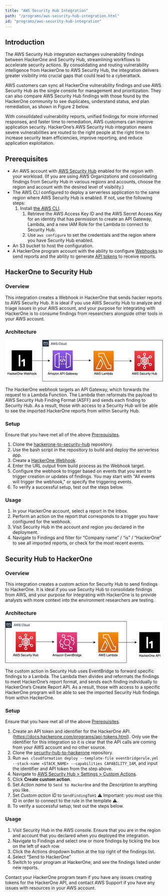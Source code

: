```yaml
---
title: "AWS Security Hub Integration"
path: "/programs/aws-security-hub-integration.html"
id: "programs/aws-security-hub-integration"
---
```


## Introduction

The AWS Security Hub integration exchanges vulnerability findings between HackerOne and Security Hub, streamlining workflows to accelerate security actions. By consolidating and routing vulnerability intelligence from HackerOne to AWS Security Hub, the integration delivers greater visibility into crucial gaps that could lead to a cyberattack.

AWS customers can sync all HackerOne vulnerability findings and use AWS Security Hub as the single console for management and prioritization. They can also compare AWS Security Hub findings with those found by the HackerOne community to see duplicates, understand status, and plan remediation, as shown in Figure 2 below.

With consolidated vulnerability reports, unified findings for more informed responses, and faster time to remediation, AWS customers can improve application security. HackerOne’s AWS Security Hub integration means severe vulnerabilities are routed to the right people at the right time to increase security team efficiencies, improve reporting, and reduce application exploitation. 

## Prerequisites

- An AWS account with [AWS Security Hub](https://aws.amazon.com/security-hub/) enabled for the region with your workload. (If you are using AWS Organizations and consolidating findings from Security Hub in various regions and accounts, choose the region and account with the desired level of visibility.)
- The AWS CLI configured to deploy a serverless application to the same region where AWS Security Hub is enabled. If not, use the following steps:
	1. Install [the AWS CLI](https://docs.aws.amazon.com/cli/latest/userguide/cli-chap-install.html).
    	1. Retrieve the AWS Access Key ID and the AWS Secret Access Key for an identity that has permission to create an API Gateway, Lambda, and a new IAM Role for the Lambda to connect to Security Hub.
    	1. Use `aws configure` to set the credentials and the region where you have Security Hub enabled.
- An S3 bucket to host the configuration.
- A HackerOne program account with the ability to configure [Webhooks](https://docs.hackerone.com/programs/webhooks.html) to send reports and the ability to generate [API tokens](https://docs.hackerone.com/programs/api-tokens.html) to receive reports.

## HackerOne to Security Hub

### Overview

This integration creates a Webhook in HackerOne that sends hacker reports to AWS Security Hub. It is ideal if you use AWS Security Hub to analyze and triage issues in your AWS account, and your purpose for integrating with HackerOne is to consume findings from researchers alongside other tools in your AWS account. 

### Architecture

![h1-sh](./images/h1-sh.png)

The HackerOne webhook targets an API Gateway, which forwards the request to a Lambda Function. The Lambda then reformats the payload to AWS Security Hub Finding Format (ASFF) and sends each finding to Security Hub. As a result, those with access to a Security Hub will be able to see the imported HackerOne reports from within Security Hub.
	
### Setup

Ensure that you have met all of the above [Prerequisites](#prerequisites).

1. Clone the [hackerone-to-security-hub](https://github.com/Hacker0x01/hackerone-to-security-hub) repository.
1. Use the bash script in the repository to build and deploy the serverless app.
1. Create a [HackerOne Webhook](https://docs.hackerone.com/programs/webhooks.html).
1. Enter the URL output from build process as the Webhook target.
1. Configure the webhook to trigger based on events that you want to trigger creation or updates of findings. You may start with "All events will trigger the webhook," or specify the triggering events.
1. To verify a successful setup, test out the steps below.

### Usage

1. In your HackerOne account, select a report in the Inbox.
1. Perform an action on the report that corresponds to a trigger you have configured for the webhook.
1. Visit Security Hub in the account and region you declared in the deployment.
1. Navigate to Findings and filter for “Company name” / “is” / “HackerOne” to see all imported reports, or check for the most recent events.


## Security Hub to HackerOne

### Overview

This integration creates a custom action for Security Hub to send findings to HackerOne. It is ideal if you use Security Hub to consolidate findings from AWS, and your purpose for integrating with HackerOne is to provide analysts with more context into the environment researchers are testing. 

### Architecture

![sh-h1](./images/sh-h1.png)

The custom action in Security Hub uses EventBridge to forward specific findings to a Lambda. The Lambda then divides and reformats the findings to meet HackerOne’s report format, and sends each finding individually to HackerOne’s Create Report API. As a result, those with access to a specific HackerOne program will be able to see the imported Security Hub findings from within HackerOne.

### Setup

Ensure that you have met all of the above [Prerequisites](#prerequisites).

1. Create an API token and identifier for the HackerOne API. (https://docs.hackerone.com/programs/api-tokens.html). Only use the identifier for this integration so it is clear that the API calls are coming from your AWS account and no other source.
1. Clone the [security-hub-to-hackerone](https://github.com/Hacker0x01/security-hub-to-hackerone) repository.
1. Run `aws cloudformation deploy --template-file eventbridgerule.yml --stack-name <STACK_NAME> --capabilities CAPABILITY_IAM`, and input the identifier and API token from the step above.
1. Navigate to [AWS Security Hub > Settings > Custom Actions](https://console.aws.amazon.com/securityhub/home#/settings/actions).
1. Click **Create custom action**.
1. Set *Action name* to `Send to HackerOne` and the *Description* to anything you like.
1. Set *Custom action ID* to `SendFindingToH1` ⚠️ Important: you must use this ID in order to connect to the rule in the template ⚠️.
1. To verify a successful setup, test out the steps below.

### Usage

1. Visit Security Hub in the AWS console. Ensure that you are in the region and account that you declared when you deployed the integration.
1. Navigate to Findings and select one or more findings by ticking the box on the left of each row.
1. Click the Actions dropdown button at the top right of the findings list.
1. Select “Send to HackerOne”
1. Switch to your program at HackerOne, and see the findings listed under new reports.

Contact your HackerOne program team if you have any issues creating tokens for the HackerOne API, and contact AWS Support if you have any issues with resources in your AWS account.
